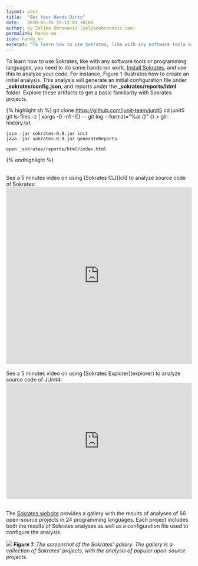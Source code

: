 ```yaml
---
layout: post
title:  "Get Your Hands Dirty"
date:   2020-05-25 19:12:01 +0100
author: by Željko Obrenović (zeljkoobrenovic.com)
permalink: hands-on
icon: hands_on
excerpt: "To learn how to use Sokrates, like with any software tools or programming languages, you need to do some hands-on work. Install Sokrates, and use this to analyze your code."
---
```


To learn how to use Sokrates, like with any software tools or programming languages, you need to do some hands-on work. [Install Sokrates](install), and use this to analyze your code. For instance, Figure 1 illustrates how to create an initial analysis. This analysis will generate an initial configuration file under **_sokrates/config.json**, and reports under the **_sokrates/reports/html** folder. Explore these artifacts to get a basic familiarity with Sokrates projects.

{% highlight sh %}
    git clone https://github.com/junit-team/junit5
    cd junit5
    git ls-files -z | xargs -0 -n1 -I{} -- git log --format="%ai {}" {} > git-history.txt

    java -jar sokrates-0.9.jar init
    java -jar sokrates-0.9.jar generateReports

    open _sokrates/reports/html/index.html
{% endhighlight %}


<br/>
See a 5 minutes video on using [Sokrates CLI](cli) to analyze source code of Sokrates:

<iframe allow="accelerometer; autoplay; encrypted-media; gyroscope; picture-in-picture" allowfullscreen="" frameborder="0" height="480" src="https://www.youtube.com/embed/ZybfJQ8Ob7g" style="max-width: 1024px" width="100%"></iframe>

<br/>
<br/>
See a 5 minutes video on using [Sokrates Explorer](explorer) to analyze source code of JUnit4:


<iframe allow="accelerometer; autoplay; encrypted-media; gyroscope; picture-in-picture" allowfullscreen="" frameborder="0" height="315" src="https://www.youtube.com/embed/kdLcUEqGXl0" style="max-width: 1024px" width="100%"></iframe>

<br/>
<br/>

The [Sokrates website](https://www.sokrates.dev/) provides a gallery with the results of analyses of 66 open-source projects in 24 programming languages. Each project includes both the results of Sokrates analyses as well as a configuration file used to configure the analysis.

![](assets/images/sokrates/sokrates-gallery.png)
***Figure 1:** The screenshot of the Sokrates' gallery. The gallery is a collection of Sokrates' projects, with the analysis of popular open-source projects.*
